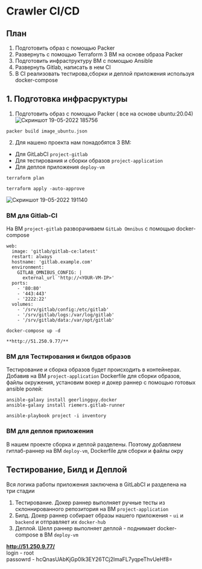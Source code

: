# Crawler CI/CD

## План
1. Подготовить образ c помощью Packer 
2. Развернуть с помощью Terraform 3 ВМ на основе образа Packer
3. Подготовить инфраструктуру ВМ с помощью Ansible
4. Развернуть Gitlab, написать в нем CI
5. В CI реализовать тестирова,сборки и деплой приложения используя docker-compose




## 1. Подготовка инфрасруктуры  
1. Подготовить образ c помощью Packer ( все на основе ubuntu:20.04)
![Скриншот 19-05-2022 185756](https://user-images.githubusercontent.com/76098648/169347329-6cb7b97e-b228-4fda-ac38-12b6f3a032e7.jpg)
```
packer build image_ubuntu.json
``` 

2. Для нашено проекта нам понадобятся 3 ВМ:
- Для GitLabCI ```project-gitlab```
- Для тестирования и сборки образов ```project-application```
- Для деплоя приложения ```deploy-vm```  

```
terraform plan   

terraform apply -auto-approve   
```

![Скриншот 19-05-2022 191140](https://user-images.githubusercontent.com/76098648/169347885-c6026fb9-8aac-4ba3-8501-04d7b4107379.jpg)



### ВМ для Gitlab-CI   
 На ВМ `project-gitlab` разворачиваем `GitLab Omnibus` с помощью docker-compose

``` 
web:
  image: 'gitlab/gitlab-ce:latest'
  restart: always
  hostname: 'gitlab.example.com'
  environment:
    GITLAB_OMNIBUS_CONFIG: |
      external_url 'http://<YOUR-VM-IP>'
  ports:
    - '80:80'
    - '443:443'
    - '2222:22'
  volumes:
    - '/srv/gitlab/config:/etc/gitlab'
    - '/srv/gitlab/logs:/var/log/gitlab'
    - '/srv/gitlab/data:/var/opt/gitlab'
```
```
docker-compose up -d
```
```
**http://51.250.9.77/** 
```

### ВМ для Тестирования и билдов образов
Тестирование и сборка образов будет происходить в контейнерах. Добавив на ВМ ```project-application``` Dockerfile для сборки образов, файлы окружения, установим вокер и докер раннер с помощью готовых ansible ролей:   

```
ansible-galaxy install geerlingguy.docker
ansible-galaxy install riemers.gitlab-runner
```
```
ansible-playbook project -i inventory
```

### ВМ для деплоя приложения

В нашем проекте сборка и деплой разделены. Поэтому добавляем гитлаб-раннер на ВМ `deploy-vm`, Dockerfile для сборки и файлы окру

## Тестирование, Билд и Деплой

Вся логика работы приложения заключена в GitLabCI и разделена на три стадии
1. Тестирование. Докер раннер выполняет ручные тесты из склоннированного репозитория на ВМ `project-application`
2. Билд. Докер раннер собирает образы нашего приложения - `ui` и `backend` и отправляет их `docker-hub`
3. Деплой. Шелл раннер выполняет деплой - поднимает docker-compose в ВМ `deploy-vm`


**http://51.250.9.77/**  
login -  root    
passowrd -  hcQnasUAbKjGp0lk3EY26TCj2lmaFL7yqpeThvUeHf8=

 


 
